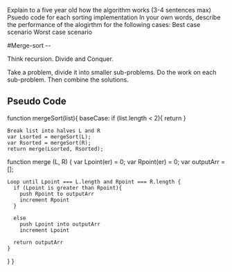 Explain to a five year old how the algorithm works (3-4 sentences max)
Psuedo code for each sorting implementation
In your own words, describe the performance of the alogirthm for the following cases:
Best case scenario
Worst case scenario

#Merge-sort --

Think recursion. Divide and Conquer.

Take a problem, divide it into smaller sub-problems.
Do the work on each sub-problem.
Then combine the solutions.

Pseudo Code
--

function mergeSort(list){
    baseCase: if (list.length < 2){
      return
    }

    Break list into halves L and R
    var Lsorted = mergeSort(L);
    var Rsorted = mergeSort(R);
    return merge(Lsorted, Rsorted);

   function merge (L, R) {
    var Lpoint(er) = 0;
    var Rpoint(er) = 0;
    var outputArr = [];

    Loop until Lpoint === L.length and Rpoint === R.length {
      if (Lpoint is greater than Rpoint){
        push Rpoint to outputArr
        increment Rpoint
      }

      else
        push Lpoint into outputArr
        increment Lpoint

      return outputArr
    }
  }
}